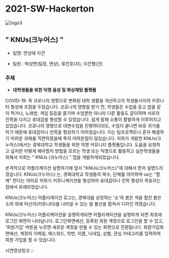 # 2021-SW-Hackerton

![logo3](https://user-images.githubusercontent.com/42195466/126633147-ba3dd6ea-4479-4700-9a3a-285c57d62ace.PNG)

## " KNUs(크누어스) "

- 팀명: 면상에 지건

- 팀원 : 박상면(팀장, 면상), 류진호(지), 이건형(건)

### 주제

- **대학생들을 위한 익명 음성 및 화상채팅 플랫폼**



COVID-19. 즉 코로나의 영향으로 변화된 대학 생활을 개선하고자 학생들사이의 커뮤니티 형성에 초점을 두었습니다.
코로나의 영향을 받기 전, 학생들은 수업을 듣고 밥을 같이 먹거나, 노래방, 게임 등등을 즐기며 수업뿐만 아니라 다른 활동도 같이하며
서로의 친목을 다지고 유대감을 형성할 수 있었습니다. 쉽게 말해 소통이 활발하게 이루어지고있었습니다.
 코로나의 영향으로 대면수업을 진행하더라도, 수업이 끝나면 바로 귀가를 하기 때문에 유대감이나 친목을 형성하기 어려웠습니다.
이는 팀프로젝트나 혼자 해결하기 어려운 과제를 직면하였을때 특히 어려운점이 많았습니다.
저희가 개발한 KNUs(크누어스)에서는 경북대학교 학생들을 위한 익명 커뮤니티 플랫폼입니다.
도움을 요청하고 싶지만 어떻게 해야할지 방법을 모르는 학생 또는 익명으로 활동하고 싶은학생들을 위해서 저희는 " KNUs (크누어스) " 앱을 개발하게되었습니다.

본격적으로 어플리케이션 설명하기에 앞서 "KNUs(크누어스)"에 대해서 먼저 설명드리겠습니다.
 KNUs(크누어스) 는,
  경북대학교 학생들의 복수, 단체를 의미하며 us는 "함께" 한다는 의미로 저희가 커뮤니케이션을 형성하여 유대감이나 친목 형성이 목표라는 점에서 유래되었습니다.

 KNUs(크누어스) 어플리케이션 로고는,
  경북대를 상징하는 '소'와 붉은 색을 합친 붉은 소의 위에 머신저(커뮤니티)를 나타낼 수 있는 말 풍선을 합쳐서 디자인 하였습니다.

KNUs(크누어스) 어플리케이션을 실행하게되면
 어플리케이션을 실행하게 되면 최초에 로그인 화면이 나타납니다.
 로그인화면에선, 등록된 회원 계정으로 로그인을 할 수 있고, '회원가입' 버튼을 누르면 새로운 계정을 만들 수 있는 화면으로 전환됩니다.
 회원가입화면에선, 계정의 이메일, 패스워드, 학번, 이름, 닉네임, 성별, 관심 카테고리를 입력하여 회원 가입을 할 수 있습니다.



시연영상링크 :: 



 
